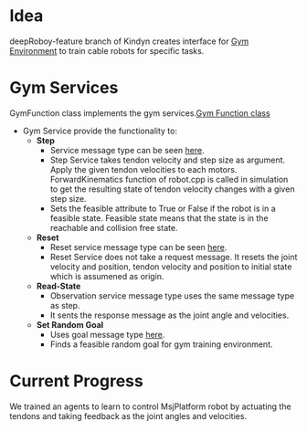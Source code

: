 # Idea
deepRoboy-feature branch of Kindyn creates interface for [Gym Environment](https://github.com/Roboy/gym-roboy) to train cable robots for specific tasks.

# Gym Services
GymFunction class implements the gym services.[Gym Function class](https://github.com/CARDSflow/kindyn/blob/generalizationGym/src/gymFunctions.cpp)
- Gym Service provide the functionality to:
  - **Step**
     - Service message type can be seen [here]( https://github.com/Roboy/roboy_communication/blob/master/roboy_simulation_msgs/srv/GymStep.srv).
     - Step Service takes tendon velocity and step size as argument. Apply the given tendon velocities to each motors. ForwardKinematics function of robot.cpp is called in simulation to get the resulting state of tendon velocity changes with a given step size.
     - Sets the feasible attribute to True or False if the robot is in a feasible state. Feasible state means that the state is in the reachable and collision free state.
  - **Reset**
     - Reset service message type can be seen [here]( https://github.com/Roboy/roboy_communication/blob/master/roboy_simulation_msgs/srv/GymReset.srv).
     - Reset Service does not take a request message. It resets the joint velocity and position, tendon velocity and position to initial state which is assumened as origin.
  - **Read-State**
     - Observation service message type uses the same message type as step.
     - It sents the response message as the joint angle and velocities.
  - **Set Random Goal**
     - Uses goal message type [here](https://github.com/Roboy/roboy_communication/blob/master/roboy_simulation_msgs/srv/GymGoal.srv).
     - Finds a feasible random goal for gym training environment.

     
# Current Progress
We trained an agents to learn to control MsjPlatform robot by actuating the tendons and taking feedback as the joint angles and velocities.


